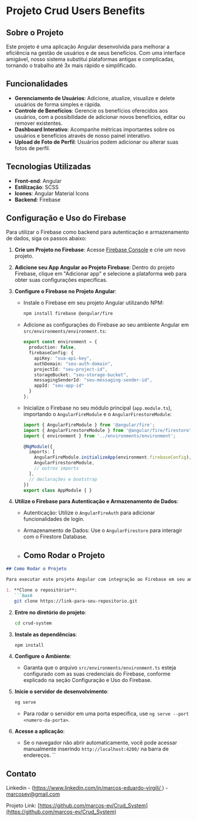 # Projeto Crud Users Benefits

## Sobre o Projeto

Este projeto é uma aplicação Angular desenvolvida para melhorar a eficiência na gestão de usuários e de seus benefícios. Com uma interface amigável, nosso sistema substitui plataformas antigas e complicadas, tornando o trabalho até 3x mais rápido e simplificado.

## Funcionalidades

- **Gerenciamento de Usuários**: Adicione, atualize, visualize e delete usuários de forma simples e rápida.
- **Controle de Benefícios**: Gerencie os benefícios oferecidos aos usuários, com a possibilidade de adicionar novos benefícios, editar ou remover existentes.
- **Dashboard Interativo**: Acompanhe métricas importantes sobre os usuários e benefícios através de nosso painel interativo.
- **Upload de Foto de Perfil**: Usuários podem adicionar ou alterar suas fotos de perfil.

## Tecnologias Utilizadas

- **Front-end**: Angular
- **Estilização**: SCSS
- **Icones**: Angular Material Icons
- **Backend**: Firebase

## Configuração e Uso do Firebase

Para utilizar o Firebase como backend para autenticação e armazenamento de dados, siga os passos abaixo:

1. **Crie um Projeto no Firebase**: Acesse [Firebase Console](https://console.firebase.google.com/) e crie um novo projeto.
2. **Adicione seu App Angular ao Projeto Firebase**: Dentro do projeto Firebase, clique em "Adicionar app" e selecione a plataforma web para obter suas configurações específicas.
3. **Configure o Firebase no Projeto Angular**:
   - Instale o Firebase em seu projeto Angular utilizando NPM:
     ```bash
     npm install firebase @angular/fire
     ```
   - Adicione as configurações do Firebase ao seu ambiente Angular em `src/environments/environment.ts`:
     ```typescript
     export const environment = {
       production: false,
       firebaseConfig: {
         apiKey: "sua-api-key",
         authDomain: "seu-auth-domain",
         projectId: "seu-project-id",
         storageBucket: "seu-storage-bucket",
         messagingSenderId: "seu-messaging-sender-id",
         appId: "seu-app-id"
       }
     };
     ```
   - Inicialize o Firebase no seu módulo principal (`app.module.ts`), importando o `AngularFireModule` e o `AngularFirestoreModule`:
     ```typescript
     import { AngularFireModule } from '@angular/fire';
     import { AngularFirestoreModule } from '@angular/fire/firestore';
     import { environment } from '../environments/environment';

     @NgModule({
       imports: [
         AngularFireModule.initializeApp(environment.firebaseConfig),
         AngularFirestoreModule,
         // outros imports
       ],
       // declarações e bootstrap
     })
     export class AppModule { }
     ```

4. **Utilize o Firebase para Autenticação e Armazenamento de Dados**:
   - Autenticação: Utilize o `AngularFireAuth` para adicionar funcionalidades de login.
   - Armazenamento de Dados: Use o `AngularFirestore` para interagir com o Firestore Database.
  
   - ## Como Rodar o Projeto

```markdown
## Como Rodar o Projeto

Para executar este projeto Angular com integração ao Firebase em seu ambiente local, siga as instruções abaixo:

1. **Clone o repositório**:
   ```bash
   git clone https://link-para-seu-repositorio.git
   ```
2. **Entre no diretório do projeto**:
   ```bash
   cd crud-system
   ```
3. **Instale as dependências**:
   ```bash
   npm install
   ```
4. **Configure o Ambiente**:
   - Garanta que o arquivo `src/environments/environment.ts` esteja configurado com as suas credenciais do Firebase, conforme explicado na seção Configuração e Uso do Firebase.

5. **Inicie o servidor de desenvolvimento**:
   ```bash
   ng serve
   ```
   - Para rodar o servidor em uma porta específica, use `ng serve --port <numero-da-porta>`.

6. **Acesse a aplicação**:
   - Se o navegador não abrir automaticamente, você pode acessar manualmente inserindo `http://localhost:4200/` na barra de endereços.
``


## Contato

Linkedin - ([https://www.linkedin.com/in/marcos-eduardo-virgili/ ](https://www.linkedin.com/in/marcos-eduardo-virgili/)) - marcosev@gmail.com

Projeto Link: [https://github.com/marcos-ev/Crud_System](https://github.com/marcos-ev/Crud_System)




